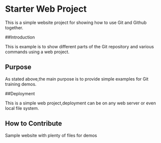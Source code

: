 # Starter Web Project
This is a simple website project for showing how to use Git and Github together.

##Introduction

This is example is to show different parts of the Git repository and various commands using a web project.

## Purpose
As stated above,the main purpose is to provide simple examples for Git training demos.

##Deployment

This is a simple web project,deployment can be on any web server or even local file system.

## How to Contribute

Sample website with plenty of files for demos